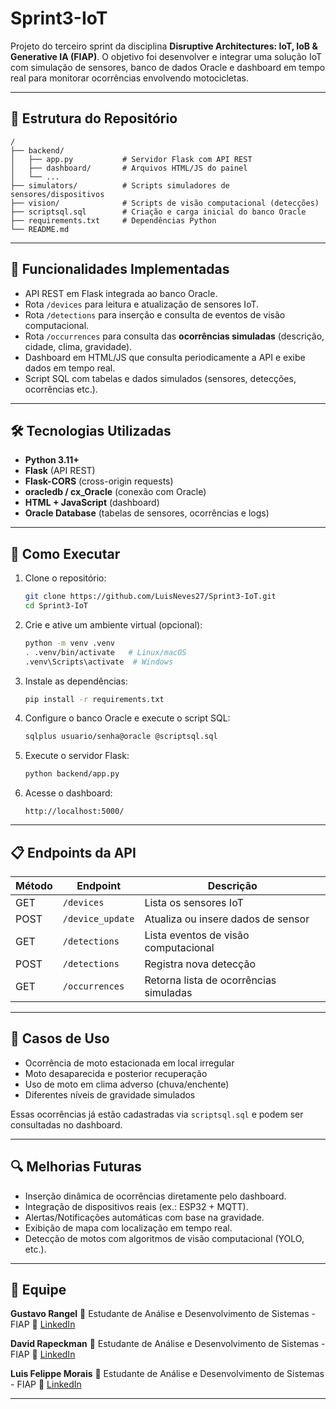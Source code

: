 # Sprint3-IoT

Projeto do terceiro sprint da disciplina **Disruptive Architectures: IoT, IoB & Generative IA (FIAP)**.
O objetivo foi desenvolver e integrar uma solução IoT com simulação de sensores, banco de dados Oracle e dashboard em tempo real para monitorar ocorrências envolvendo motocicletas.

---

## 🧩 Estrutura do Repositório

```
/
├── backend/
│   ├── app.py           # Servidor Flask com API REST
│   ├── dashboard/       # Arquivos HTML/JS do painel
│   └── ...
├── simulators/          # Scripts simuladores de sensores/dispositivos
├── vision/              # Scripts de visão computacional (detecções)
├── scriptsql.sql        # Criação e carga inicial do banco Oracle
├── requirements.txt     # Dependências Python
└── README.md
```

---

## 🔧 Funcionalidades Implementadas

* API REST em Flask integrada ao banco Oracle.
* Rota `/devices` para leitura e atualização de sensores IoT.
* Rota `/detections` para inserção e consulta de eventos de visão computacional.
* Rota `/occurrences` para consulta das **ocorrências simuladas** (descrição, cidade, clima, gravidade).
* Dashboard em HTML/JS que consulta periodicamente a API e exibe dados em tempo real.
* Script SQL com tabelas e dados simulados (sensores, detecções, ocorrências etc.).

---

## 🛠️ Tecnologias Utilizadas

* **Python 3.11+**
* **Flask** (API REST)
* **Flask-CORS** (cross-origin requests)
* **oracledb / cx_Oracle** (conexão com Oracle)
* **HTML + JavaScript** (dashboard)
* **Oracle Database** (tabelas de sensores, ocorrências e logs)

---

## 🚀 Como Executar

1. Clone o repositório:

   ```bash
   git clone https://github.com/LuisNeves27/Sprint3-IoT.git
   cd Sprint3-IoT
   ```

2. Crie e ative um ambiente virtual (opcional):

   ```bash
   python -m venv .venv
   . .venv/bin/activate   # Linux/macOS
   .venv\Scripts\activate  # Windows
   ```

3. Instale as dependências:

   ```bash
   pip install -r requirements.txt
   ```

4. Configure o banco Oracle e execute o script SQL:

   ```bash
   sqlplus usuario/senha@oracle @scriptsql.sql
   ```

5. Execute o servidor Flask:

   ```bash
   python backend/app.py
   ```

6. Acesse o dashboard:

   ```
   http://localhost:5000/
   ```

---

## 📋 Endpoints da API

| Método | Endpoint         | Descrição                              |
| ------ | ---------------- | -------------------------------------- |
| GET    | `/devices`       | Lista os sensores IoT                  |
| POST   | `/device_update` | Atualiza ou insere dados de sensor     |
| GET    | `/detections`    | Lista eventos de visão computacional   |
| POST   | `/detections`    | Registra nova detecção                 |
| GET    | `/occurrences`   | Retorna lista de ocorrências simuladas |

---

## 🧪 Casos de Uso

* Ocorrência de moto estacionada em local irregular
* Moto desaparecida e posterior recuperação
* Uso de moto em clima adverso (chuva/enchente)
* Diferentes níveis de gravidade simulados

Essas ocorrências já estão cadastradas via `scriptsql.sql` e podem ser consultadas no dashboard.

---

## 🔍 Melhorias Futuras

* Inserção dinâmica de ocorrências diretamente pelo dashboard.
* Integração de dispositivos reais (ex.: ESP32 + MQTT).
* Alertas/Notificações automáticas com base na gravidade.
* Exibição de mapa com localização em tempo real.
* Detecção de motos com algoritmos de visão computacional (YOLO, etc.).

---

## 👥 Equipe

**Gustavo Rangel**
💼 Estudante de Análise e Desenvolvimento de Sistemas - FIAP
🔗 [LinkedIn](#)

**David Rapeckman**
💼 Estudante de Análise e Desenvolvimento de Sistemas - FIAP
🔗 [LinkedIn](#)

**Luis Felippe Morais**
💼 Estudante de Análise e Desenvolvimento de Sistemas - FIAP
🔗 [LinkedIn](#)

---
